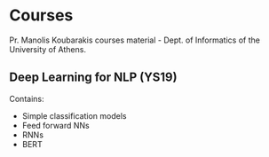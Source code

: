 # Courses

Pr. Manolis Koubarakis courses material - Dept. of Informatics of the University of Athens.


## Deep Learning for NLP (YS19)

Contains:

- Simple classification models
- Feed forward NNs
- RNNs
- BERT


